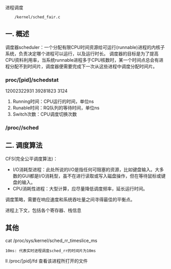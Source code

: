 
进程调度

		/kernel/sched_fair.c
	
## 一. 概述
 
调度器scheduler：一个分配有限CPU时间资源给可运行(runnable)进程的内核子系统，负责决定哪个进程可以运行，以及运行时长。
调度器的目标是为了提高CPU资料利用率，当系统runnable进程多于CPU核数时，某一个时间点总会有进程分配不到时间片，调度器便需要完成下一次从这些进程中调度分配时间片。


### proc/[pid]/schedstat

12002322931 39281823 3124

1. Running时间：CPU运行的时间，单位ns
2. Runable时间：RQ队列的等待时间，单位ns
3. Switch次数：CPU调度切换次数


### /proc/<pid>/sched

## 二. 调度算法

CFS(完全公平调度算法)：

- I/O消耗型进程：此处所说的I/O是指任何可阻塞的资源，比如键盘输入。大多数的GUI都是I/O消耗型，虽不在进行读取或写入磁盘操作，但在等待鼠标或键盘的输入。
- CPU消耗性进程：大型计算，应尽量降低调度频率，延长运行时间。

调度策略，需要在响应速度和系统吞吐量之间寻得最佳的平衡点。


进程上下文，包括各个寄存器、栈信息


## 其他

cat /proc/sys/kernel/sched_rr_timeslice_ms

	10ms: 代表实时进程调度sched_rr的时间片为10ms

ll /proc/[pid]/fd  查看该进程所打开的文件

